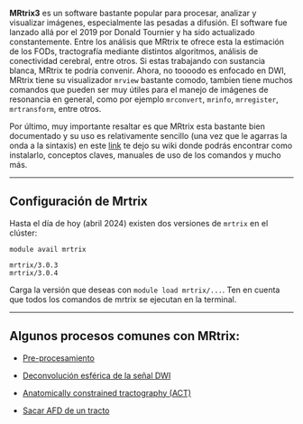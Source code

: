 **MRtrix3** es un software bastante popular para procesar, analizar y visualizar imágenes, especialmente las pesadas a difusión. El software fue lanzado allá por el 2019 por Donald Tournier y ha sido actualizado constantemente. Entre los análisis que MRtrix te ofrece esta la estimación de los FODs, tractografía mediante distintos algoritmos, análisis de conectividad cerebral, entre otros. Si estas trabajando con sustancia blanca, MRtrix te podría convenir. Ahora, no toooodo es enfocado en DWI, MRtrix tiene su visualizador `mrview` bastante comodo, tambien tiene muchos comandos que pueden ser muy útiles para el manejo de imágenes de resonancia en general, como por ejemplo `mrconvert`, `mrinfo`, `mrregister`, `mrtransform`, entre otros.

Por último, muy importante resaltar es que MRtrix esta bastante bien documentado y su uso es relativamente sencillo (una vez que le agarras la onda a la sintaxis) en este [link](https://mrtrix.readthedocs.io/en/latest/) te dejo su wiki donde podrás encontrar como instalarlo, conceptos claves, manuales de uso de los comandos y mucho más.  

***
## Configuración de Mrtrix

Hasta el día de hoy (abril 2024) existen dos versiones de `mrtrix` en el clúster:
```
module avail mrtrix

mrtrix/3.0.3
mrtrix/3.0.4
```
Carga la versión que deseas con `module load mrtrix/...`. Ten en cuenta que todos los comandos de mrtrix se ejecutan en la terminal. 


***
## Algunos procesos comunes con MRtrix:

+ [Pre-procesamiento](./MRtrix:-preproc)

+ [Deconvolución esférica de la señal DWI](./MRtrix:-DE)

+ [Anatomically constrained tractography (ACT)](./MRtrix:-ACT)

+ [Sacar AFD de un tracto](https://hackmd.io/@lconcha/ry2S2Fun0)
